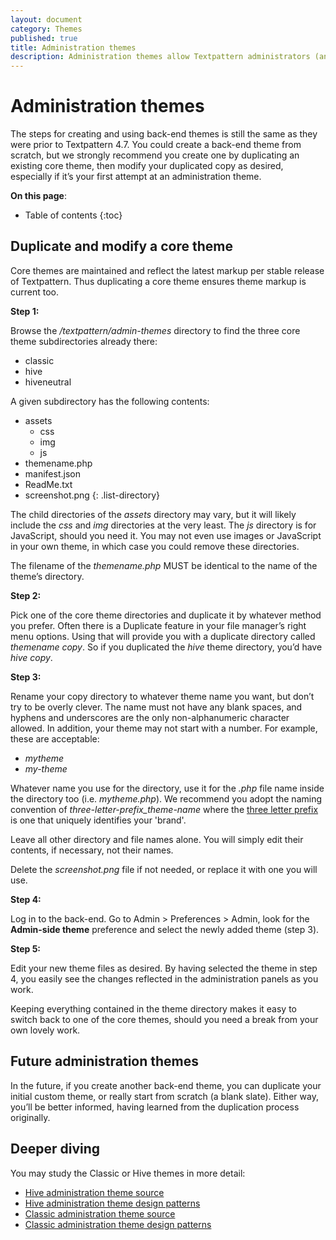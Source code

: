 ```yaml
---
layout: document
category: Themes
published: true
title: Administration themes
description: Administration themes allow Textpattern administrators (and publishers) to choose a specific theme for the presentation and layout of back-end panels.
---
```


# Administration themes

The steps for creating and using back-end themes is still the same as they were prior to Textpattern 4.7. You could create a back-end theme from scratch, but we strongly recommend you create one by duplicating an existing core theme, then modify your duplicated copy as desired, especially if it’s your first attempt at an administration theme.

**On this page**:

* Table of contents
{:toc}

## Duplicate and modify a core theme

Core themes are maintained and reflect the latest markup per stable release of Textpattern. Thus duplicating a core theme ensures theme markup is current too.

**Step 1:**

Browse the _/textpattern/admin-themes_ directory to find the three core theme subdirectories already there:

* classic
* hive
* hiveneutral

A given subdirectory has the following contents:

* assets
	* css
	* img
	* js
* themename.php
* manifest.json
* ReadMe.txt
* screenshot.png
{: .list-directory}

The child directories of the *assets* directory may vary, but it will likely include the *css* and *img* directories at the very least. The *js* directory is for JavaScript, should you need it. You may not even use images or JavaScript in your own theme, in which case you could remove these directories.

The filename of the *themename.php* MUST be identical to the name of the theme’s directory.

**Step 2:**

Pick one of the core theme directories and duplicate it by whatever method you prefer. Often there is a Duplicate feature in your file manager’s right menu options. Using that will provide you with a duplicate directory called _themename copy_. So if you duplicated the _hive_ theme directory, you’d have _hive copy_.

**Step 3:**

Rename your copy directory to whatever theme name you want, but don’t try to be overly clever. The name must not have any blank spaces, and hyphens and underscores are the only non-alphanumeric character allowed. In addition, your theme may not start with a number. For example, these are acceptable:

* _mytheme_
* _my-theme_

Whatever name you use for the directory, use it for the *.php* file name inside the directory too (i.e. *mytheme.php*). We recommend you adopt the naming convention of _three-letter-prefix_theme-name_ where the [three letter prefix](https://docs.textpattern.com/development/plugin-developer-prefixes) is one that uniquely identifies your 'brand'. 

Leave all other directory and file names alone. You will simply edit their contents, if necessary, not their names.

Delete the _screenshot.png_ file if not needed, or replace it with one you will use.

**Step 4:**

Log in to the back-end. Go to Admin > Preferences > Admin, look for the **Admin-side theme** preference and select the newly added theme (step 3).

**Step 5:**

Edit your new theme files as desired. By having selected the theme in step 4, you easily see the changes reflected in the administration panels as you work.

Keeping everything contained in the theme directory makes it easy to switch back to one of the core themes, should you need a break from your own lovely work.

## Future administration themes

In the future, if you create another back-end theme, you can  duplicate your initial custom theme, or really start from scratch (a blank slate). Either way, you’ll be better informed, having learned from the duplication process originally.

## Deeper diving

You may study the Classic or Hive themes in more detail:

* [Hive administration theme source](https://github.com/philwareham/textpattern-hive-admin-theme)
* [Hive administration theme design patterns](http://design-patterns.textpattern.com/)
* [Classic administration theme source](https://github.com/philwareham/textpattern-classic-admin-theme)
* [Classic administration theme design patterns](http://design-patterns-classic.textpattern.com/)
